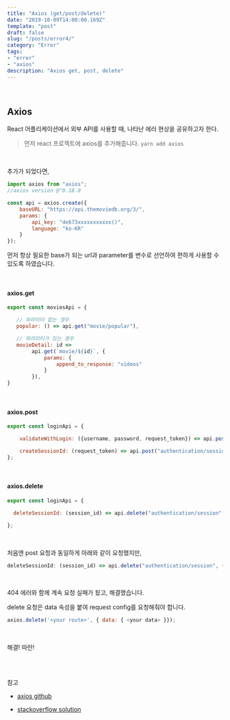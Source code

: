 ```yaml
---
title: "Axios (get/post/delete)"
date: "2019-10-09T14:00:00.169Z"
template: "post"
draft: false
slug: "/posts/error4/"
category: "Error"
tags:
- "error"
- "axios"
description: "Axios get, post, delete"
---
```


<br>

## Axios

React 어플리케이션에서 외부 API를 사용할 때, 나타난 에러 현상을 공유하고자 한다.

> 먼저 react 프로젝트에 axios를 추가해줍니다.
> `yarn add axios`

<br>

추가가 되었다면,

``` JavaScript
import axios from "axios";
//axios version @^0.18.0

const api = axios.create({
    baseURL: "https://api.themoviedb.org/3/",
    params: {
        api_key: "de673xxxxxxxxxxx()",
        language: "ko-KR"
    }
});
```

먼저 항상 필요한 base가 되는 url과 parameter를 변수로 선언하여 편하게 사용할 수 있도록 하였습니다.

<br>

#### axios.get

``` JavaScript
export const moviesApi = {

   // 파라미터 없는 경우
   popular: () => api.get("movie/popular"),

   // 파라미터가 있는 경우
   movieDetail: id =>
        api.get(`movie/${id}`, {
            params: {
                append_to_response: "videos"
            }
        }),
}
```

<br>

#### axios.post

``` JavaScript
export const loginApi = {

    validateWithLogin: ({username, password, request_token}) => api.post("authentication/token/validate_with_login", {username, password, request_token}),

    createSessionId: (request_token) => api.post("authentication/session/new", {request_token}),
};
```

<br>

#### axios.delete

``` JavaScript
export const loginApi = {

  deleteSessionId: (session_id) => api.delete("authentication/session", {data: {session_id: session_id}}),

};
```

<br>

처음엔 post 요청과 동일하게 아래와 같이 요청했지만,

``` JavaScript
deleteSessionId: (session_id) => api.delete("authentication/session", {session_id})
```

<br>

404 에러와 함께 계속 요청 실패가 됬고, 해결했습니다.

delete 요청은 data 속성을 붙여 request config를 요청해줘야 합니다.

``` JavaScript
axios.delete('<your route>', { data: { <your data> }});
```

<br>

해결! 따란!

<br>
<br>

참고

- [axios github](https://stackoverflow.com/questions/51069552/axios-delete-request-with-body-and-headers/51069816#51069816)

- [stackoverflow solution](https://stackoverflow.com/questions/51069552/axios-delete-request-with-body-and-headers/51069816#51069816)
